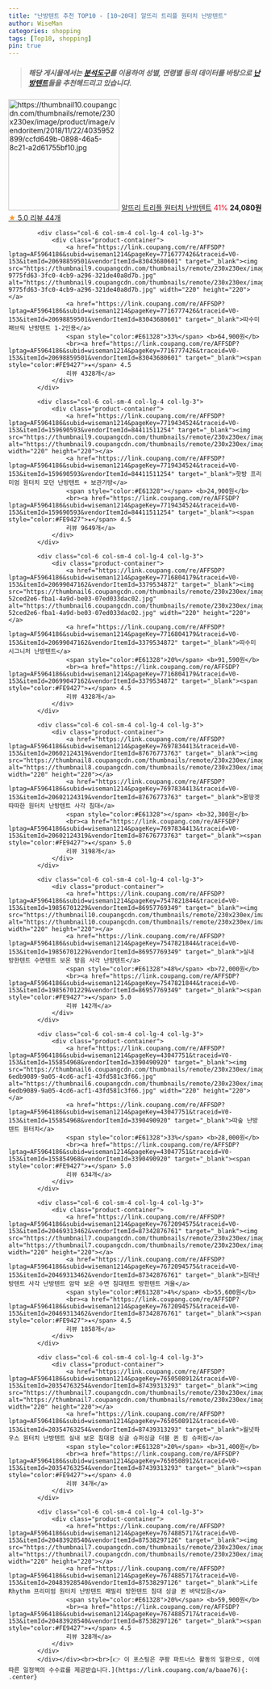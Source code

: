 ```yaml
---
title: "난방텐트 추천 TOP10 - [10~20대] 알뜨리 트리플 원터치 난방텐트"
author: WiseMan
categories: shopping
tags: [Top10, shopping]
pin: true
---
```


> ##### 해당 게시물에서는 [**분석도구**](https://itemscout.io/)를 이용하여 **성별**, **연령별** 등의 데이터를 바탕으로 [**난방텐트**](https://link.coupang.com/a/baae76)들을 추천해드리고 있습니다.
<div class="container"><div class="row">
            <div class="col-6 col-sm-4 col-lg-4 col-lg-3">
                <div class="product-container">
                    <a href="https://link.coupang.com/re/AFFSDP?lptag=AF5964186&subid=wiseman1214&pageKey=145239727&traceid=V0-153&itemId=421128398&vendorItemId=4035952899" target="_blank"><img src="https://thumbnail10.coupangcdn.com/thumbnails/remote/230x230ex/image/product/image/vendoritem/2018/11/22/4035952899/ccfd649b-0898-46a5-8c21-a2d61755bf10.jpg" alt="https://thumbnail10.coupangcdn.com/thumbnails/remote/230x230ex/image/product/image/vendoritem/2018/11/22/4035952899/ccfd649b-0898-46a5-8c21-a2d61755bf10.jpg" width="220" height="220"></a>
                    <a href="https://link.coupang.com/re/AFFSDP?lptag=AF5964186&subid=wiseman1214&pageKey=145239727&traceid=V0-153&itemId=421128398&vendorItemId=4035952899" target="_blank">알뜨리 트리플 원터치 난방텐트</a>
                    <span style="color:#E61328">41%</span> <b>24,080원</b>
                    <br><a href="https://link.coupang.com/re/AFFSDP?lptag=AF5964186&subid=wiseman1214&pageKey=145239727&traceid=V0-153&itemId=421128398&vendorItemId=4035952899" target="_blank"><span style="color:#FE9427">★</span> 5.0
                    리뷰 44개</a>
                </div>
            </div>
            
            <div class="col-6 col-sm-4 col-lg-4 col-lg-3">
                <div class="product-container">
                    <a href="https://link.coupang.com/re/AFFSDP?lptag=AF5964186&subid=wiseman1214&pageKey=7716777426&traceid=V0-153&itemId=20698859501&vendorItemId=83043680601" target="_blank"><img src="https://thumbnail9.coupangcdn.com/thumbnails/remote/230x230ex/image/retail/images/1231828007632681-9775fd63-3fc0-4cb9-a296-321de40a8d7b.jpg" alt="https://thumbnail9.coupangcdn.com/thumbnails/remote/230x230ex/image/retail/images/1231828007632681-9775fd63-3fc0-4cb9-a296-321de40a8d7b.jpg" width="220" height="220"></a>
                    <a href="https://link.coupang.com/re/AFFSDP?lptag=AF5964186&subid=wiseman1214&pageKey=7716777426&traceid=V0-153&itemId=20698859501&vendorItemId=83043680601" target="_blank">따수미 패브릭 난방텐트 1-2인용</a>
                    <span style="color:#E61328">33%</span> <b>64,900원</b>
                    <br><a href="https://link.coupang.com/re/AFFSDP?lptag=AF5964186&subid=wiseman1214&pageKey=7716777426&traceid=V0-153&itemId=20698859501&vendorItemId=83043680601" target="_blank"><span style="color:#FE9427">★</span> 4.5
                    리뷰 4328개</a>
                </div>
            </div>
            
            <div class="col-6 col-sm-4 col-lg-4 col-lg-3">
                <div class="product-container">
                    <a href="https://link.coupang.com/re/AFFSDP?lptag=AF5964186&subid=wiseman1214&pageKey=7719434524&traceid=V0-153&itemId=159690593&vendorItemId=84411511254" target="_blank"><img src="https://thumbnail9.coupangcdn.com/thumbnails/remote/230x230ex/image/vendor_inventory/b4c2/ddf1dd4e2bc295043aebbd456ac95b1abbad6aa2b6d98e9473cc1af2c8cd.jpg" alt="https://thumbnail9.coupangcdn.com/thumbnails/remote/230x230ex/image/vendor_inventory/b4c2/ddf1dd4e2bc295043aebbd456ac95b1abbad6aa2b6d98e9473cc1af2c8cd.jpg" width="220" height="220"></a>
                    <a href="https://link.coupang.com/re/AFFSDP?lptag=AF5964186&subid=wiseman1214&pageKey=7719434524&traceid=V0-153&itemId=159690593&vendorItemId=84411511254" target="_blank">핫방 프리미엄 원터치 모던 난방텐트 + 보관가방</a>
                    <span style="color:#E61328"></span> <b>24,900원</b>
                    <br><a href="https://link.coupang.com/re/AFFSDP?lptag=AF5964186&subid=wiseman1214&pageKey=7719434524&traceid=V0-153&itemId=159690593&vendorItemId=84411511254" target="_blank"><span style="color:#FE9427">★</span> 4.5
                    리뷰 9649개</a>
                </div>
            </div>
            
            <div class="col-6 col-sm-4 col-lg-4 col-lg-3">
                <div class="product-container">
                    <a href="https://link.coupang.com/re/AFFSDP?lptag=AF5964186&subid=wiseman1214&pageKey=7716804179&traceid=V0-153&itemId=20699047162&vendorItemId=3379534872" target="_blank"><img src="https://thumbnail6.coupangcdn.com/thumbnails/remote/230x230ex/image/retail/images/1231827659169232-52ced2e6-fba1-4a9d-be03-07ed033dac02.jpg" alt="https://thumbnail6.coupangcdn.com/thumbnails/remote/230x230ex/image/retail/images/1231827659169232-52ced2e6-fba1-4a9d-be03-07ed033dac02.jpg" width="220" height="220"></a>
                    <a href="https://link.coupang.com/re/AFFSDP?lptag=AF5964186&subid=wiseman1214&pageKey=7716804179&traceid=V0-153&itemId=20699047162&vendorItemId=3379534872" target="_blank">따수미 시그니처 난방텐트</a>
                    <span style="color:#E61328">20%</span> <b>91,590원</b>
                    <br><a href="https://link.coupang.com/re/AFFSDP?lptag=AF5964186&subid=wiseman1214&pageKey=7716804179&traceid=V0-153&itemId=20699047162&vendorItemId=3379534872" target="_blank"><span style="color:#FE9427">★</span> 4.5
                    리뷰 4328개</a>
                </div>
            </div>
            
            <div class="col-6 col-sm-4 col-lg-4 col-lg-3">
                <div class="product-container">
                    <a href="https://link.coupang.com/re/AFFSDP?lptag=AF5964186&subid=wiseman1214&pageKey=7697834413&traceid=V0-153&itemId=20602124319&vendorItemId=87676773763" target="_blank"><img src="https://thumbnail8.coupangcdn.com/thumbnails/remote/230x230ex/image/vendor_inventory/ae75/ab596e35c7482c2c36351d059f6dbd828a17f67a02fdb98cf96561e7975c.jpg" alt="https://thumbnail8.coupangcdn.com/thumbnails/remote/230x230ex/image/vendor_inventory/ae75/ab596e35c7482c2c36351d059f6dbd828a17f67a02fdb98cf96561e7975c.jpg" width="220" height="220"></a>
                    <a href="https://link.coupang.com/re/AFFSDP?lptag=AF5964186&subid=wiseman1214&pageKey=7697834413&traceid=V0-153&itemId=20602124319&vendorItemId=87676773763" target="_blank">몽땅겟 따따한 원터치 난방텐트 사각 침대</a>
                    <span style="color:#E61328"></span> <b>32,300원</b>
                    <br><a href="https://link.coupang.com/re/AFFSDP?lptag=AF5964186&subid=wiseman1214&pageKey=7697834413&traceid=V0-153&itemId=20602124319&vendorItemId=87676773763" target="_blank"><span style="color:#FE9427">★</span> 5.0
                    리뷰 3198개</a>
                </div>
            </div>
            
            <div class="col-6 col-sm-4 col-lg-4 col-lg-3">
                <div class="product-container">
                    <a href="https://link.coupang.com/re/AFFSDP?lptag=AF5964186&subid=wiseman1214&pageKey=7547821844&traceid=V0-153&itemId=19856701229&vendorItemId=86957769349" target="_blank"><img src="https://thumbnail10.coupangcdn.com/thumbnails/remote/230x230ex/image/vendor_inventory/3bda/467e0f49377d7aa2c9e247b7252147f0aea01989f94ea8e0ae666529060f.jpg" alt="https://thumbnail10.coupangcdn.com/thumbnails/remote/230x230ex/image/vendor_inventory/3bda/467e0f49377d7aa2c9e247b7252147f0aea01989f94ea8e0ae666529060f.jpg" width="220" height="220"></a>
                    <a href="https://link.coupang.com/re/AFFSDP?lptag=AF5964186&subid=wiseman1214&pageKey=7547821844&traceid=V0-153&itemId=19856701229&vendorItemId=86957769349" target="_blank">실내 방한텐트 수면텐트 보온 방음 사각 난방텐트</a>
                    <span style="color:#E61328">48%</span> <b>72,000원</b>
                    <br><a href="https://link.coupang.com/re/AFFSDP?lptag=AF5964186&subid=wiseman1214&pageKey=7547821844&traceid=V0-153&itemId=19856701229&vendorItemId=86957769349" target="_blank"><span style="color:#FE9427">★</span> 5.0
                    리뷰 142개</a>
                </div>
            </div>
            
            <div class="col-6 col-sm-4 col-lg-4 col-lg-3">
                <div class="product-container">
                    <a href="https://link.coupang.com/re/AFFSDP?lptag=AF5964186&subid=wiseman1214&pageKey=43047751&traceid=V0-153&itemId=155854968&vendorItemId=3390490920" target="_blank"><img src="https://thumbnail6.coupangcdn.com/thumbnails/remote/230x230ex/image/retail/images/283017317774203-6edb9089-9a05-4cd6-acf1-43fd581c3f66.jpg" alt="https://thumbnail6.coupangcdn.com/thumbnails/remote/230x230ex/image/retail/images/283017317774203-6edb9089-9a05-4cd6-acf1-43fd581c3f66.jpg" width="220" height="220"></a>
                    <a href="https://link.coupang.com/re/AFFSDP?lptag=AF5964186&subid=wiseman1214&pageKey=43047751&traceid=V0-153&itemId=155854968&vendorItemId=3390490920" target="_blank">따숲 난방텐트 원터치</a>
                    <span style="color:#E61328">33%</span> <b>28,000원</b>
                    <br><a href="https://link.coupang.com/re/AFFSDP?lptag=AF5964186&subid=wiseman1214&pageKey=43047751&traceid=V0-153&itemId=155854968&vendorItemId=3390490920" target="_blank"><span style="color:#FE9427">★</span> 5.0
                    리뷰 634개</a>
                </div>
            </div>
            
            <div class="col-6 col-sm-4 col-lg-4 col-lg-3">
                <div class="product-container">
                    <a href="https://link.coupang.com/re/AFFSDP?lptag=AF5964186&subid=wiseman1214&pageKey=7672094575&traceid=V0-153&itemId=20469313462&vendorItemId=87342876761" target="_blank"><img src="https://thumbnail7.coupangcdn.com/thumbnails/remote/230x230ex/image/vendor_inventory/0975/97ad883abd0cef9b0c1c2c4863fe7a9a10d1878b1cc0ad38c03f775a1fa7.jpg" alt="https://thumbnail7.coupangcdn.com/thumbnails/remote/230x230ex/image/vendor_inventory/0975/97ad883abd0cef9b0c1c2c4863fe7a9a10d1878b1cc0ad38c03f775a1fa7.jpg" width="220" height="220"></a>
                    <a href="https://link.coupang.com/re/AFFSDP?lptag=AF5964186&subid=wiseman1214&pageKey=7672094575&traceid=V0-153&itemId=20469313462&vendorItemId=87342876761" target="_blank">침대난방텐트 사각 난방텐트 암막 보온 수면 침대텐트 방한텐트 겨울</a>
                    <span style="color:#E61328">4%</span> <b>55,600원</b>
                    <br><a href="https://link.coupang.com/re/AFFSDP?lptag=AF5964186&subid=wiseman1214&pageKey=7672094575&traceid=V0-153&itemId=20469313462&vendorItemId=87342876761" target="_blank"><span style="color:#FE9427">★</span> 4.5
                    리뷰 1858개</a>
                </div>
            </div>
            
            <div class="col-6 col-sm-4 col-lg-4 col-lg-3">
                <div class="product-container">
                    <a href="https://link.coupang.com/re/AFFSDP?lptag=AF5964186&subid=wiseman1214&pageKey=7650508912&traceid=V0-153&itemId=20354763254&vendorItemId=87439313293" target="_blank"><img src="https://thumbnail7.coupangcdn.com/thumbnails/remote/230x230ex/image/vendor_inventory/d271/0bcda1ef4e7954af93d4f24a1730bca5911bb360e81c55992475bf75c4ac.png" alt="https://thumbnail7.coupangcdn.com/thumbnails/remote/230x230ex/image/vendor_inventory/d271/0bcda1ef4e7954af93d4f24a1730bca5911bb360e81c55992475bf75c4ac.png" width="220" height="220"></a>
                    <a href="https://link.coupang.com/re/AFFSDP?lptag=AF5964186&subid=wiseman1214&pageKey=7650508912&traceid=V0-153&itemId=20354763254&vendorItemId=87439313293" target="_blank">월넛하우스 원터치 난방텐트 실내 보온 침대용 싱글 슈퍼싱글 더블 퀸 킹 슈퍼킹</a>
                    <span style="color:#E61328">20%</span> <b>31,400원</b>
                    <br><a href="https://link.coupang.com/re/AFFSDP?lptag=AF5964186&subid=wiseman1214&pageKey=7650508912&traceid=V0-153&itemId=20354763254&vendorItemId=87439313293" target="_blank"><span style="color:#FE9427">★</span> 4.0
                    리뷰 34개</a>
                </div>
            </div>
            
            <div class="col-6 col-sm-4 col-lg-4 col-lg-3">
                <div class="product-container">
                    <a href="https://link.coupang.com/re/AFFSDP?lptag=AF5964186&subid=wiseman1214&pageKey=7674885717&traceid=V0-153&itemId=20483928540&vendorItemId=87538297126" target="_blank"><img src="https://thumbnail7.coupangcdn.com/thumbnails/remote/230x230ex/image/vendor_inventory/58c1/fc103e174f6837b7a75b6528051005829564692e06689c8994e0007f7eff.png" alt="https://thumbnail7.coupangcdn.com/thumbnails/remote/230x230ex/image/vendor_inventory/58c1/fc103e174f6837b7a75b6528051005829564692e06689c8994e0007f7eff.png" width="220" height="220"></a>
                    <a href="https://link.coupang.com/re/AFFSDP?lptag=AF5964186&subid=wiseman1214&pageKey=7674885717&traceid=V0-153&itemId=20483928540&vendorItemId=87538297126" target="_blank">Life Rhythm 프리미엄 원터치 난방텐트 패밀리 방한텐트 침대 싱글 퀸 바닥있음</a>
                    <span style="color:#E61328">20%</span> <b>59,900원</b>
                    <br><a href="https://link.coupang.com/re/AFFSDP?lptag=AF5964186&subid=wiseman1214&pageKey=7674885717&traceid=V0-153&itemId=20483928540&vendorItemId=87538297126" target="_blank"><span style="color:#FE9427">★</span> 4.5
                    리뷰 328개</a>
                </div>
            </div>
            </div></div><br><br>[👉 이 포스팅은 쿠팡 파트너스 활동의 일환으로, 이에 따른 일정액의 수수료를 제공받습니다.](https://link.coupang.com/a/baae76){: .center}